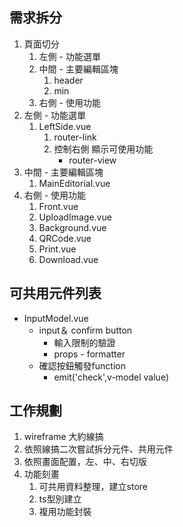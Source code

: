 ## 需求拆分
1. 頁面切分
   1. 左側 - 功能選單
   2. 中間 - 主要編輯區塊
      1. header
      2. min
   3. 右側 - 使用功能
2. 左側 - 功能選單 
   1. LeftSide.vue
      1. router-link
      2. 控制右側 顯示可使用功能
         - router-view 
3. 中間 - 主要編輯區塊
   1. MainEditorial.vue
4. 右側 - 使用功能
   1. Front.vue
   2. UploadImage.vue
   3. Background.vue
   4. QRCode.vue
   5. Print.vue
   6. Download.vue

## 可共用元件列表
- InputModel.vue
  - input＆ confirm button
    - 輸入限制的驗證
    - props - formatter
  - 確認按鈕觸發function
    -  emit('check',v-model value)

## 工作規劃
1. wireframe 大約線搞
2. 依照線搞二次嘗試拆分元件、共用元件
3. 依照畫面配置，左、中、右切版
4. 功能刻畫
   1. 可共用資料整理，建立store
   2. ts型別建立
   3. 複用功能封裝